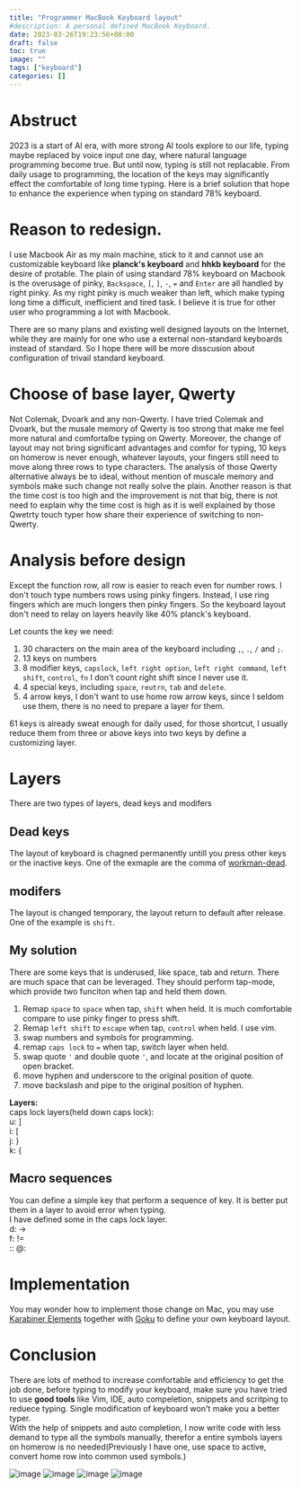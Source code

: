 ```yaml
---
title: "Programmer MacBook Keyboard layout"
#description: A personal defined MacBook Keyboard.
date: 2023-03-26T19:23:56+08:00
draft: false
toc: true
image: ""
tags: ["keyboard"]
categories: []
---
```


# Abstruct
2023 is a start of AI era, with more strong AI tools explore to our life, typing 
maybe replaced by voice input one day, where natural language programming become 
true. But until now, typing is still not replacable. From daily usage to 
programming, the location of the keys may significantly effect the comfortable 
of long time typing. Here is a brief solution that hope to enhance the 
experience when typing on standard 78% keyboard.

# Reason to redesign.
I use Macbook Air as my main machine, stick to it and cannot use an customizable 
keyboard like **planck's keyboard** and **hhkb keyboard** for the desire of 
protable. The plain of using standard 78% keyboard on Macbook is the overusage 
of pinky, `Backspace`, `[`, `]`, `-`, `=` and `Enter` are all handled by right 
pinky. As my right pinky is much weaker than left, which make typing long time a 
difficult, inefficient and tired task. I believe it is true for other user who 
programming a lot with Macbook.

There are so many plans and existing well designed layouts on the Internet, 
while they are mainly for one who use a external non-standard keyboards instead 
of standard. So I hope there will be more disscusion about configuration of 
trivail standard keyboard.

# Choose of base layer, Qwerty
Not Colemak, Dvoark and any non-Qwerty. I have tried Colemak and Dvoark, but the 
musale memory of Qwerty is too strong that make me feel more natural and 
comfortalbe typing on Qwerty. Moreover, the change of layout may not bring 
significant advantages and comfor for typing, 10 keys on homerow is never 
enough, whatever layouts, your fingers still need to move along three rows to 
type characters. The analysis of those Qwerty alternative always be to ideal, 
without mention of muscale memory and symbols make such change not really solve 
the plain. Another reason is that the time cost is too high and the improvement 
is not that big, there is not need to explain why the time cost is high as it is 
well explained by those Qwetrty touch typer how share their experience of 
switching to non-Qwerty.

# Analysis before design
Except the function row, all row is easier to reach even for number rows. I 
don't touch type numbers rows using pinky fingers. Instead, I use ring fingers 
which are much longers then pinky fingers. So the keyboard layout don't need to 
relay on layers heavily like 40% planck's keyboard.

Let counts the key we need:
1. 30 characters on the main area of the keyboard including `,`, `.`, `/` and 
   `;`.
2. 13 keys on numbers
3. 8 modifier keys, `capslock`, `left right option`, `left right command`, `left 
   shift`, `control`, `fn` I don't count right shift since I never use it.
4. 4 special keys, including `space`, `reutrn`, `tab` and `delete`.
5. 4 arrow keys, I don't want to use home row arrow keys, since I seldom use 
   them, there is no need to prepare a layer for them.

61 keys is already sweat enough for daily used, for those shortcut, I usually 
reduce them from three or above keys into two keys by define a customizing 
layer.

# Layers
There are two types of layers, dead keys and modifers

## Dead keys
The layout of keyboard is chagned permanently untill you press other keys or the 
inactive keys. One of the exmaple are the comma of 
[workman-dead](https://github.com/workman-layout/Workman/tree/master/mac).

## modifers
The layout is changed temporary, the layout return to default after release. One 
of the example is `shift`.

## My solution
There are some keys that is underused, like space, tab and return. There are 
much space that can be leveraged. They should perform tap-mode, which provide 
two funciton when tap and held them down.
1. Remap `space` to `space` when tap, `shift` when held.
    It is much comfortable compare to use pinky finger to press shift.
2. Remap `left shift` to `escape` when tap, `control` when held. I use vim.
3. swap numbers and symbols for programming.
4. remap `caps lock` to `=` when tap, switch layer when held.
5. swap quote `'` and double quote `'`, and locate at the original position of 
   open bracket.
6. move hyphen and underscore to the original position of quote.
7. move backslash and pipe to the original position of hyphen.

**Layers:**<br>
caps lock layers(held down caps lock):<br>
u: ]<br>
i: [<br>
j: }<br>
k: {<br>

## Macro sequences
You can define a simple key that perform a sequence of key. It is better put 
them in a layer to avoid error when typing.<br>
I have defined some in the caps lock layer.<br>
d: -><br>
f: !=<br>
:: @:<br>

# Implementation
You may wonder how to implement those change on Mac, you may use [Karabiner 
Elements](https://karabiner-elements.pqrs.org/) together with 
[Goku](https://github.com/yqrashawn/GokuRakuJoudo) to define your own keyboard 
layout.

# Conclusion
There are lots of method to increase comfortable and efficiency to get the job 
done, before typing to modify your keyboard, make sure you have tried to use 
**good tools** like Vim, IDE, auto compeletion, snippets and scritping to 
reduece typing. Single modification of keyboard won't make you a better typer.  
With the help of snippets and auto completion, I now write code with less demand 
to type all the symbols manually, therefor a entire symbols layers on homerow is 
no needed(Previously I have one, use space to active, convert home row into 
common used symbols.)


![image](/1.png)
![image](/iii.png)
![image](/img/iii.png)
![image](/img/1.png)

